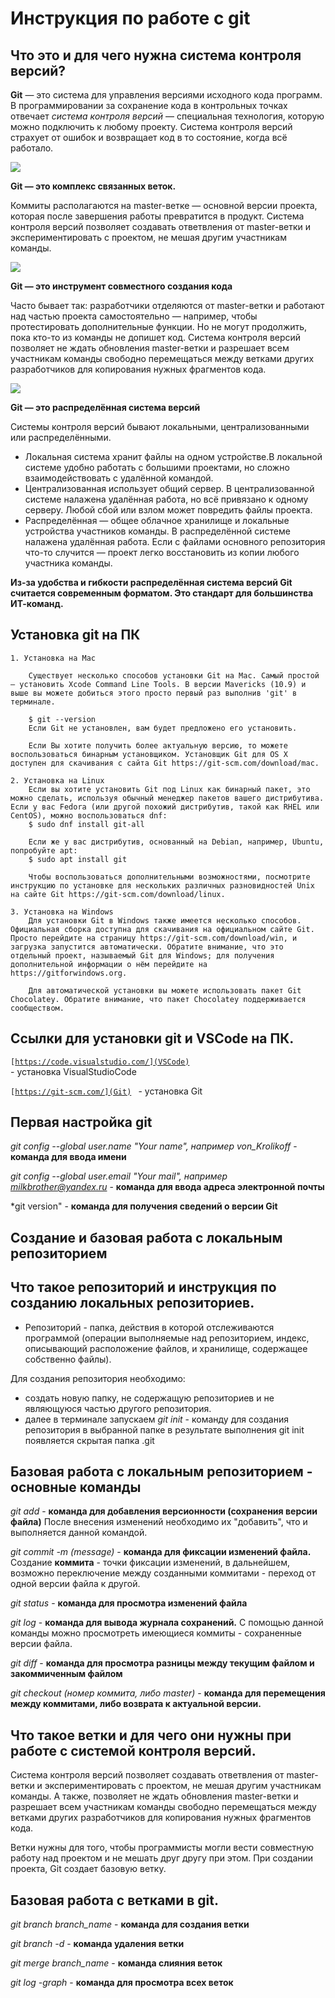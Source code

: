 # Инструкция по работе с git
## Что это и для чего нужна система контроля версий?
**Git** — это система для управления версиями исходного кода программ.
В программировании за сохранение кода в контрольных точках отвечает *система контроля версий* — специальная технология, которую можно подключить к любому проекту. Система контроля версий страхует от ошибок и возвращает код в то состояние, когда всё работало.

![](Note_1.jpg)

**Git — это комплекс связанных веток.**

Коммиты располагаются на master-ветке — основной версии проекта, которая после завершения работы превратится в продукт. Система контроля версий позволяет создавать ответвления от master-ветки и экспериментировать с проектом, не мешая другим участникам команды.

![](Note_2.jpg)

**Git — это инструмент совместного создания кода**

Часто бывает так: разработчики отделяются от master-ветки и работают над частью проекта самостоятельно — например, чтобы протестировать дополнительные функции. Но не могут продолжить, пока кто-то из команды не допишет код. Система контроля версий позволяет не ждать обновления master-ветки и разрешает всем участникам команды свободно перемещаться между ветками других разработчиков для копирования нужных фрагментов кода.

![](Note_3.jpg)

**Git — это распределённая система версий**

Системы контроля версий бывают локальными, централизованными или распределёнными.
* Локальная система хранит файлы на одном устройстве.В локальной системе удобно работать с большими проектами, но сложно взаимодействовать с удалённой командой.
* Централизованная использует общий сервер. В централизованной системе налажена удалённая работа, но всё привязано к одному серверу. Любой сбой или взлом может повредить файлы проекта.
* Распределённая — общее облачное хранилище и локальные устройства участников команды. В распределённой системе налажена удалённая работа. Если с файлами основного репозитория что-то случится — проект легко восстановить из копии любого участника команды.

**Из-за удобства и гибкости распределённая система версий Git считается современным форматом. Это стандарт для большинства ИТ-команд.**


## **Установка git на ПК**

    1. Установка на Мас
    
        Существует несколько способов установки Git на Mac. Самый простой — установить Xcode Command Line Tools. В версии Mavericks (10.9) и выше вы можете добиться этого просто первый раз выполнив 'git' в терминале.

        $ git --version
        Если Git не установлен, вам будет предложено его установить.

        Если Вы хотите получить более актуальную версию, то можете воспользоваться бинарным установщиком. Установщик Git для OS X доступен для скачивания с сайта Git https://git-scm.com/download/mac.

    2. Установка на Linux
        Если вы хотите установить Git под Linux как бинарный пакет, это можно сделать, используя обычный менеджер пакетов вашего дистрибутива. Если у вас Fedora (или другой похожий дистрибутив, такой как RHEL или CentOS), можно воспользоваться dnf:
        $ sudo dnf install git-all

        Если же у вас дистрибутив, основанный на Debian, например, Ubuntu, попробуйте apt:
        $ sudo apt install git

        Чтобы воспользоваться дополнительными возможностями, посмотрите инструкцию по установке для нескольких различных разновидностей Unix на сайте Git https://git-scm.com/download/linux.

    3. Установка на Windows
        Для установки Git в Windows также имеется несколько способов. Официальная сборка доступна для скачивания на официальном сайте Git. Просто перейдите на страницу https://git-scm.com/download/win, и загрузка запустится автоматически. Обратите внимание, что это отдельный проект, называемый Git для Windows; для получения дополнительной информации о нём перейдите на https://gitforwindows.org.

        Для автоматической установки вы можете использовать пакет Git Chocolatey. Обратите внимание, что пакет Chocolatey поддерживается сообществом.

## Ссылки для установки git и VSCode на ПК.

<code>[https://code.visualstudio.com/](VSCode)
</code> - установка VisualStudioCode

<code>[https://git-scm.com/](Git)
</code> - установка Git

## **Первая настройка git**

*git config --global user.name "Your name", например von_Krolikoff* - **команда для ввода имени**

*git config --global user.email "Your mail", например milkbrother@yandex.ru* - **команда для ввода адреса электронной почты**

*git version" - **команда для получения сведений о версии Git**

## **Создание и базовая работа с локальным репозиторием**

## Что такое репозиторий и инструкция по созданию локальных репозиториев.

* Репозиторий - папка, действия в которой отслеживаются программой (операции выполняемые над репозиторием, индекс, описывающий расположение файлов, и хранилище, содержащее собственно файлы).

Для создания репозитория необходимо:
* создать новую папку, не содержащую репозиториев и не являющуюся частью другого репозитория.
* далее в терминале запускаем *git init* - команду для создания репозитория в выбранной папке в результате выполнения git init появляется скрытая папка .git

## **Базовая работа с локальным репозиторием - основные команды**

*git add* - **команда для добавления версионности (сохранения версии файла)**
После внесения изменений необходимо их "добавить", что и выполняется данной командой.

*git commit -m (message)* - **команда для фиксации изменений файла.**
Создание **коммита** - точки фиксации изменений, в дальнейшем, возможно переключение между созданными коммитами - переход от одной версии файла к другой. 

*git status* - **команда для просмотра изменений файла**

*git log* - **команда для вывода журнала сохранений.** С помощью данной команды можно просмотреть имеющиеся коммиты - сохраненные версии файла.

*git diff* - **команда для просмотра разницы между текущим файлом и закоммиченным файлом**

*git checkout (номер коммита, либо master)* - **команда для перемещения между коммитами, либо возврата к актуальной версии.**

## **Что такое ветки и для чего они нужны при работе с системой контроля версий.**

Система контроля версий позволяет создавать ответвления от master-ветки и экспериментировать с проектом, не мешая другим участникам команды. А также, позволяет не ждать обновления master-ветки и разрешает всем участникам команды свободно перемещаться между ветками других разработчиков для копирования нужных фрагментов кода. 

Ветки нужны для того, чтобы программисты могли вести совместную работу над проектом и не мешать друг другу при этом. При создании проекта, Git создает базовую ветку.

## Базовая работа с ветками в git.

*git branch branch_name* - **команда для создания ветки**

*git branch -d* - **команда удаления ветки**

*git merge branch_name* - **команда слияния веток**

*git log -graph* - **команда для просмотра всех веток**

